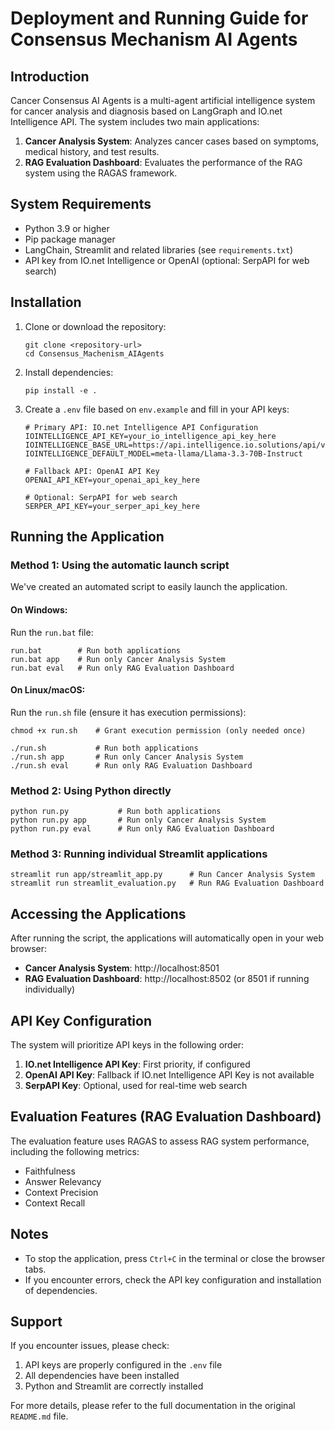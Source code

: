 # Deployment and Running Guide for Consensus Mechanism AI Agents

## Introduction

Cancer Consensus AI Agents is a multi-agent artificial intelligence system for cancer analysis and diagnosis based on LangGraph and IO.net Intelligence API. The system includes two main applications:

1. **Cancer Analysis System**: Analyzes cancer cases based on symptoms, medical history, and test results.
2. **RAG Evaluation Dashboard**: Evaluates the performance of the RAG system using the RAGAS framework.

## System Requirements

- Python 3.9 or higher
- Pip package manager
- LangChain, Streamlit and related libraries (see `requirements.txt`)
- API key from IO.net Intelligence or OpenAI (optional: SerpAPI for web search)

## Installation

1. Clone or download the repository:
   ```
   git clone <repository-url>
   cd Consensus_Machenism_AIAgents
   ```

2. Install dependencies:
   ```
   pip install -e .
   ```

3. Create a `.env` file based on `env.example` and fill in your API keys:
   ```
   # Primary API: IO.net Intelligence API Configuration
   IOINTELLIGENCE_API_KEY=your_io_intelligence_api_key_here
   IOINTELLIGENCE_BASE_URL=https://api.intelligence.io.solutions/api/v1/
   IOINTELLIGENCE_DEFAULT_MODEL=meta-llama/Llama-3.3-70B-Instruct
   
   # Fallback API: OpenAI API Key
   OPENAI_API_KEY=your_openai_api_key_here
   
   # Optional: SerpAPI for web search
   SERPER_API_KEY=your_serper_api_key_here
   ```

## Running the Application

### Method 1: Using the automatic launch script

We've created an automated script to easily launch the application.

#### On Windows:

Run the `run.bat` file:
```
run.bat        # Run both applications
run.bat app    # Run only Cancer Analysis System
run.bat eval   # Run only RAG Evaluation Dashboard
```

#### On Linux/macOS:

Run the `run.sh` file (ensure it has execution permissions):
```
chmod +x run.sh    # Grant execution permission (only needed once)

./run.sh           # Run both applications
./run.sh app       # Run only Cancer Analysis System
./run.sh eval      # Run only RAG Evaluation Dashboard
```

### Method 2: Using Python directly

```
python run.py           # Run both applications
python run.py app       # Run only Cancer Analysis System
python run.py eval      # Run only RAG Evaluation Dashboard
```

### Method 3: Running individual Streamlit applications

```
streamlit run app/streamlit_app.py      # Run Cancer Analysis System
streamlit run streamlit_evaluation.py   # Run RAG Evaluation Dashboard
```

## Accessing the Applications

After running the script, the applications will automatically open in your web browser:

- **Cancer Analysis System**: http://localhost:8501
- **RAG Evaluation Dashboard**: http://localhost:8502 (or 8501 if running individually)

## API Key Configuration

The system will prioritize API keys in the following order:

1. **IO.net Intelligence API Key**: First priority, if configured
2. **OpenAI API Key**: Fallback if IO.net Intelligence API Key is not available
3. **SerpAPI Key**: Optional, used for real-time web search

## Evaluation Features (RAG Evaluation Dashboard)

The evaluation feature uses RAGAS to assess RAG system performance, including the following metrics:
- Faithfulness
- Answer Relevancy
- Context Precision
- Context Recall

## Notes

- To stop the application, press `Ctrl+C` in the terminal or close the browser tabs.
- If you encounter errors, check the API key configuration and installation of dependencies.

## Support

If you encounter issues, please check:
1. API keys are properly configured in the `.env` file
2. All dependencies have been installed
3. Python and Streamlit are correctly installed

For more details, please refer to the full documentation in the original `README.md` file. 